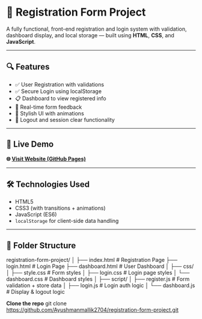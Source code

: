 # 📝 Registration Form Project

A fully functional, front-end registration and login system with validation, dashboard display, and local storage — built using **HTML**, **CSS**, and **JavaScript**.

---

## 🔍 Features

- ✅ User Registration with validations
- ✅ Secure Login using localStorage
- 📋 Dashboard to view registered info
- 💬 Real-time form feedback
- 🎨 Stylish UI with animations
- 🔁 Logout and session clear functionality

---

## 🚀 Live Demo

**🌐 [Visit Website (GitHub Pages)](https://ayushmanmallik2704.github.io/registration-form-project/)**


---

## 🛠 Technologies Used

- HTML5
- CSS3 (with transitions + animations)
- JavaScript (ES6)
- `localStorage` for client-side data handling

---

## 📁 Folder Structure

registration-form-project/
│
├── index.html # Registration Page
├── login.html # Login Page
├── dashboard.html # User Dashboard
│
├── css/
│ ├── style.css # Form styles
│ ├── login.css # Login page styles
│ └── dashboard.css # Dashboard styles
│
├── script/
│ ├── register.js # Form validation + store data
│ ├── login.js # Login auth logic
│ └── dashboard.js # Display & logout logic

**Clone the repo** 
git clone https://github.com/Ayushmanmallik2704/registration-form-project.git

